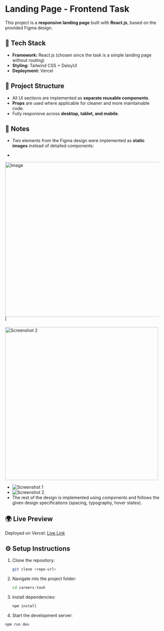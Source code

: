 # Landing Page - Frontend Task

This project is a **responsive landing page** built with **React.js**, based on the provided Figma design.

## 🚀 Tech Stack
- **Framework:** React.js (chosen since the task is a simple landing page without routing)
- **Styling:** Tailwind CSS + DaisyUI
- **Deployment:** Vercel

## 📂 Project Structure
- All UI sections are implemented as **separate reusable components**.
- **Props** are used where applicable for cleaner and more maintainable code.
- Fully responsive across **desktop, tablet, and mobile**.

## 📝 Notes
- Two elements from the Figma design were implemented as **static images** instead of detailed components:

- <div align="center">
<img width="951" height="505" alt="Image" src="https://github.com/user-attachments/assets/9a810a4b-ba03-4b31-8784-fb736281ddec" />Ï
<br/><br/>
  <img src="https://github.com/user-attachments/assets/b592ca5b-b759-4baf-b68b-de5d28c6a78d" alt="Screenshot 2" width="500"/>
</div>

  - ![Screenshot 1](<img width="951" height="505" alt="Image" src="https://github.com/user-attachments/assets/9a810a4b-ba03-4b31-8784-fb736281ddec" />)
  - ![Screenshot 2](./path-to-screenshot2.png)
- The rest of the design is implemented using components and follows the given design specifications (spacing, typography, hover states).

## 🌍 Live Preview
Deployed on Vercel: [Live Link](https://careers-task.vercel.app/)

## ⚙️ Setup Instructions
1. Clone the repository:
   ```bash
   git clone <repo-url>
   
1. Navigate into the project folder:
   ```bash
   cd careers-task

3. Install dependencies:
   ```bash
   npm install

4.  Start the development server:
   ```bash
   npm run dev







